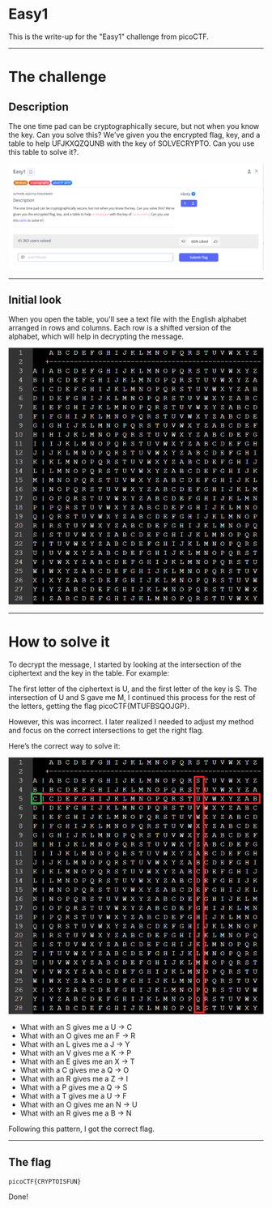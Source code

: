 # Easy1

This is the write-up for the "Easy1" challenge from picoCTF.

---

# The challenge

## Description

The one time pad can be cryptographically secure, but not when you know the key. Can you solve this? We've given you the encrypted flag, key, and a table to help UFJKXQZQUNB with the key of SOLVECRYPTO. Can you use this table to solve it?.

![](img/easy1.png)

---

## Initial look

When you open the table, you'll see a text file with the English alphabet arranged in rows and columns. Each row is a shifted version of the alphabet, which will help in decrypting the message.

![](img/table.png)

---

# How to solve it

To decrypt the message, I started by looking at the intersection of the ciphertext and the key in the table. For example:

The first letter of the ciphertext is U, and the first letter of the key is S. The intersection of U and S gave me M, I continued this process for the rest of the letters, getting the flag picoCTF{MTUFBSQOJGP}.

However, this was incorrect. I later realized I needed to adjust my method and focus on the correct intersections to get the right flag.

Here’s the correct way to solve it:

![](img/first_letter.png)

- What with an S gives me a U → C
- What with an O gives me an F → R
- What with an L gives me a J → Y
- What with an V gives me a K → P
- What with an E gives me an X → T
- What with a C gives me a Q → O
- What with an R gives me a Z → I
- What with a P gives me a Q → S
- What with a T gives me a U → F
- What with an O gives me an N → U
- What with an R gives me a B → N

Following this pattern, I got the correct flag.

---

## The flag

```
picoCTF{CRYPTOISFUN}
```
Done!
